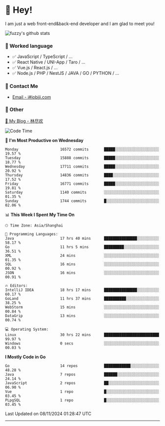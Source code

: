 # 👋 Hey!

I am just a web front-end&back-end developer and I am glad to meet you!

![fuzzy's github stats](https://github-readme-stats.vercel.app/api?username=JaydenForYou&&show_icons=true&&title_color=1abc9c&&icon_color=1abc9c)


### 📝 Worked language

- ✅ JavaScript / TypeScript / ...
- ✅ React Native / UNI-App / Taro / ...
- ✅ Vue.js / React.js / ...
- ✅ Node.js / PHP / NestJS / JAVA / GO / PYTHON / ...

### 📮 Contact Me

- [Email - i#iobiji.com](mailto:i@iobiji.com)


### 🤪 Other

[📌 My Blog - 林尽欢](https://iobiji.com)

<!--START_SECTION:waka-->
![Code Time](http://img.shields.io/badge/Code%20Time-1%2C213%20hrs%2022%20mins-blue)

📅 **I'm Most Productive on Wednesday** 

```text
Monday                   16572 commits       █████░░░░░░░░░░░░░░░░░░░░   19.57 % 
Tuesday                  15888 commits       █████░░░░░░░░░░░░░░░░░░░░   18.77 % 
Wednesday                17711 commits       █████░░░░░░░░░░░░░░░░░░░░   20.92 % 
Thursday                 14836 commits       ████░░░░░░░░░░░░░░░░░░░░░   17.52 % 
Friday                   16771 commits       █████░░░░░░░░░░░░░░░░░░░░   19.81 % 
Saturday                 1140 commits        ░░░░░░░░░░░░░░░░░░░░░░░░░   01.35 % 
Sunday                   1744 commits        █░░░░░░░░░░░░░░░░░░░░░░░░   02.06 % 
```


📊 **This Week I Spent My Time On** 

```text
🕑︎ Time Zone: Asia/Shanghai

💬 Programming Languages: 
Java                     17 hrs 40 mins      ███████████████░░░░░░░░░░   58.17 % 
Go                       11 hrs 5 mins       █████████░░░░░░░░░░░░░░░░   36.51 % 
XML                      24 mins             ░░░░░░░░░░░░░░░░░░░░░░░░░   01.35 % 
SQL                      16 mins             ░░░░░░░░░░░░░░░░░░░░░░░░░   00.92 % 
JSON                     16 mins             ░░░░░░░░░░░░░░░░░░░░░░░░░   00.91 % 

🔥 Editors: 
IntelliJ IDEA            18 hrs 17 mins      ███████████████░░░░░░░░░░   60.17 % 
GoLand                   11 hrs 37 mins      ██████████░░░░░░░░░░░░░░░   38.25 % 
WebStorm                 15 mins             ░░░░░░░░░░░░░░░░░░░░░░░░░   00.84 % 
DataGrip                 13 mins             ░░░░░░░░░░░░░░░░░░░░░░░░░   00.74 % 

💻 Operating System: 
Linux                    30 hrs 22 mins      █████████████████████████   99.97 % 
Windows                  0 secs              ░░░░░░░░░░░░░░░░░░░░░░░░░   00.03 % 
```

**I Mostly Code in Go** 

```text
Go                       14 repos            ████████████░░░░░░░░░░░░░   48.28 % 
Java                     7 repos             ██████░░░░░░░░░░░░░░░░░░░   24.14 % 
JavaScript               2 repos             ██░░░░░░░░░░░░░░░░░░░░░░░   06.90 % 
Vue                      1 repo              █░░░░░░░░░░░░░░░░░░░░░░░░   03.45 % 
PLpgSQL                  1 repo              █░░░░░░░░░░░░░░░░░░░░░░░░   03.45 % 
```




 Last Updated on 08/11/2024 01:28:47 UTC
<!--END_SECTION:waka-->
---
